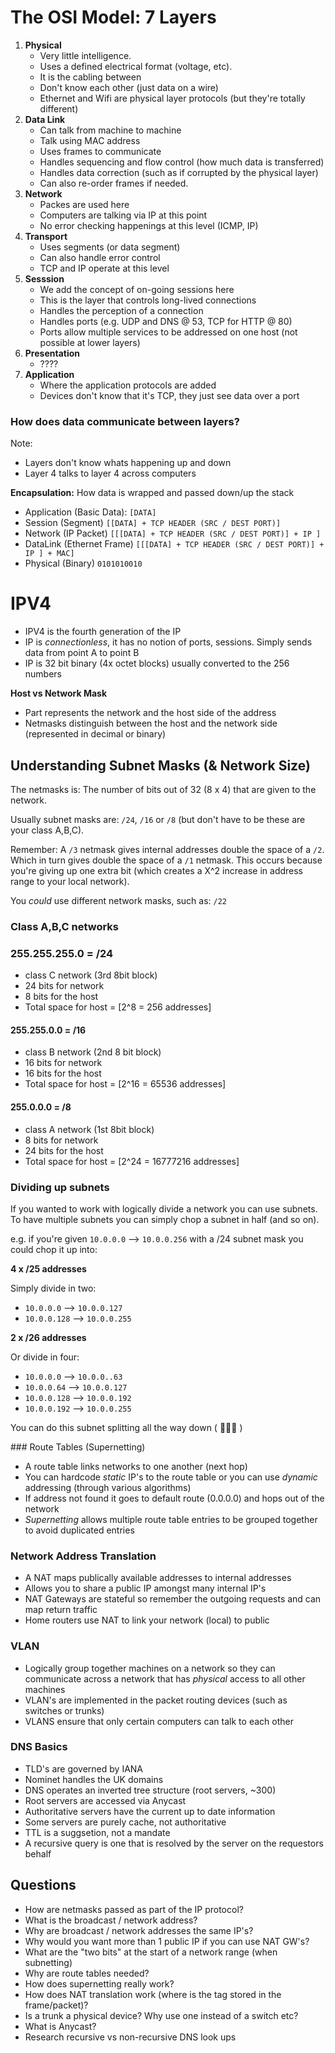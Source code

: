 
# The OSI Model: 7 Layers

1. **Physical**
    - Very little intelligence.
    - Uses a defined electrical format (voltage, etc).
    - It is the cabling between
    - Don't know each other (just data on a wire)
    - Ethernet and Wifi are physical layer protocols (but they're totally different)
1. **Data Link**
    - Can talk from machine to machine
    - Talk using MAC address
    - Uses frames to communicate
    - Handles sequencing and flow control (how much data is transferred)
    - Handles data correction (such as if corrupted by the physical layer)
    - Can also re-order frames if needed.
1. **Network**
    - Packes are used here
    - Computers are talking via IP at this point
    - No error checking happenings at this level (ICMP, IP)
1. **Transport**
    - Uses segments (or data segment)
    - Can also handle error control
    - TCP and IP operate at this level
1. **Sesssion**
    - We add the concept of on-going sessions here
    - This is the layer that controls long-lived connections
    - Handles the perception of a connection
    - Handles ports (e.g. UDP and DNS @ 53, TCP for HTTP @ 80)
    - Ports allow multiple services to be addressed on one host (not possible at lower layers)
1. **Presentation**
    - ????
1. **Application**
    - Where the application protocols are added
    - Devices don't know that it's TCP, they just see data over a port


### How does data communicate between layers?

Note:
- Layers don't know whats happening up and down
- Layer 4 talks to layer 4 across computers

**Encapsulation:** How data is wrapped and passed down/up the stack

- Application (Basic Data): `[DATA]`
- Session (Segment) `[[DATA] + TCP HEADER (SRC / DEST PORT)]`
- Network (IP Packet) `[[[DATA] + TCP HEADER (SRC / DEST PORT)] + IP ]`
- DataLink (Ethernet Frame) `[[[DATA] + TCP HEADER (SRC / DEST PORT)] + IP ] + MAC]`
- Physical (Binary) `0101010010`

# IPV4

- IPV4 is the fourth generation of the IP
- IP is _connectionless_, it has no notion of ports, sessions. Simply sends data from point A to point B
- IP is 32 bit binary (4x octet blocks) usually converted to the 256 numbers

**Host vs Network Mask**
- Part represents the network and the host side of the address
- Netmasks distinguish between the host and the network side (represented in decimal or binary)

## Understanding Subnet Masks (& Network Size)

The netmasks is: The number of bits out of 32 (8 x 4) that are given to the network.

Usually subnet masks are: `/24`, `/16` or `/8` (but don't have to be these are your class A,B,C).

Remember: A `/3` netmask gives internal addresses double the space of a `/2`. Which in turn gives double the space of a `/1` netmask. This occurs because you're giving up one extra bit (which creates a X^2 increase in address range to your local network).

You _could_ use different network masks, such as: `/22`

### Class A,B,C networks

### 255.255.255.0 = /24

- class C network (3rd 8bit block)
- 24 bits for network
- 8 bits for the host
- Total space for host = [2^8 = 256 addresses]

#### 255.255.0.0 = /16
- class B network (2nd 8 bit block)
- 16 bits for network
- 16 bits for the host
- Total space for host = [2^16 = 65536 addresses]

#### 255.0.0.0 = /8
- class A network (1st 8bit block)
- 8 bits for network
- 24 bits for the host
- Total space for host = [2^24 = 16777216 addresses]

### Dividing up subnets

If you wanted to work with logically divide a network you can use subnets. To have multiple subnets you can simply chop a subnet in half (and so on).

e.g. if you're given `10.0.0.0` —> `10.0.0.256` with a /24 subnet mask you could chop it up into:

**4 x /25 addresses**

Simply divide in two:

- `10.0.0.0` —> `10.0.0.127`
- `10.0.0.128` —> `10.0.0.255`

**2 x /26 addresses**

Or divide in four:

- `10.0.0.0` —> `10.0.0..63`
- `10.0.0.64` —> `10.0.0.127`
- `10.0.0.128` —> `10.0.0.192`
- `10.0.0.192` —> `10.0.0.255`

You can do this subnet splitting all the way down ( 🐢🐢🐢 )

### Route Tables (Supernetting)
- A route table links networks to one another (next hop)
- You can hardcode _static_ IP's to the route table or you can use _dynamic_ addressing (through various algorithms)
- If address not found it goes to default route (0.0.0.0) and hops out of the network
- *Supernetting* allows multiple route table entries to be grouped together to avoid duplicated entries

### Network Address Translation
- A NAT maps publically available addresses to internal addresses
- Allows you to share a public IP amongst many internal IP's
- NAT Gateways are stateful so remember the outgoing requests and can map return traffic
- Home routers use NAT to link your network (local) to public

### VLAN
- Logically group together machines on a network so they can communicate across a network that has _physical_ access to all other machines
- VLAN's are implemented in the packet routing devices (such as switches or trunks)
- VLANS ensure that only certain computers can talk to each other

### DNS Basics
- TLD's are governed by IANA
- Nominet handles the UK domains
- DNS operates an inverted tree structure (root servers, ~300)
- Root servers are accessed via Anycast
- Authoritative servers have the current up to date information
- Some servers are purely cache, not authoritative
- TTL is a suggsetion, not a mandate
- A recursive query is one that is resolved by the server on the requestors behalf


## Questions
- How are netmasks passed as part of the IP protocol?
- What is the broadcast / network address?
- Why are broadcast / network addresses the same IP's?
- Why would you want more than 1 public IP if you can use NAT GW's?
- What are the "two bits" at the start of a network range (when subnetting)
- Why are route tables needed?
- How does supernetting really work?
- How does NAT translation work (where is the tag stored in the frame/packet)?
- Is a trunk a physical device? Why use one instead of a switch etc?
- What is Anycast?
- Research recursive vs non-recursive DNS look ups
